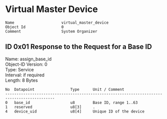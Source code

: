 Virtual Master Device
===

    Name                     virtual_master_device                        
    Object Id                0                                            
    Comment                  System Organizer                             

ID 0x01 Response to the Request for a Base ID
---
Name: assign_base_id  
Object-ID Version: 0  
Type: Service  
Interval: if required  
Length: 8 Bytes

    No  Datapoint                Type      Unit / Comment                               
    --------------------------------------------------------------------------------------------
    0   base_id                  u8        Base ID, range 1..63                         
    1   reserved                 u8[3]     .                                            
    4   device_uid               u8[4]     Unique ID of the device                      


